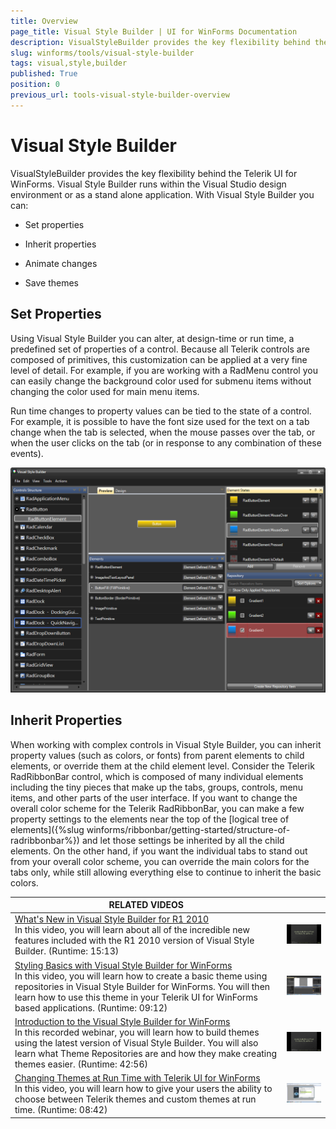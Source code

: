 ```yaml
---
title: Overview
page_title: Visual Style Builder | UI for WinForms Documentation
description: VisualStyleBuilder provides the key flexibility behind the Telerik UI for WinForms.
slug: winforms/tools/visual-style-builder
tags: visual,style,builder
published: True
position: 0
previous_url: tools-visual-style-builder-overview
---
```


# Visual Style Builder


VisualStyleBuilder provides the key flexibility behind the Telerik UI for WinForms. Visual Style Builder runs within the Visual Studio design environment or as a stand alone application. With Visual Style Builder you can:

* Set properties

* Inherit properties

* Animate changes

* Save themes 

## Set Properties

Using Visual Style Builder you can alter, at design-time or run time, a predefined set of properties of a control. Because all Telerik controls are composed of primitives, this customization can be applied at a very fine level of detail. For example, if you are working with a RadMenu control you can easily change the background color used for submenu items without changing the color used for main menu items.

Run time changes to property values can be tied to the state of a control. For example, it is possible to have the font size used for the text on a tab change when the tab is selected, when the mouse passes over the tab, or when the user clicks on the tab (or in response to any combination of these events).

![tools-visual-style-builder-overview](images/tools-visual-style-builder-overview.png)

## Inherit Properties

When working with complex controls in Visual Style Builder, you can inherit property values (such as colors, or fonts) from parent elements to child elements, or override them at the child element level. Consider the Telerik RadRibbonBar control, which is composed of many individual elements including the tiny pieces that make up the tabs, groups, controls, menu items, and other parts of the user interface. If you want to change the overall color scheme for the Telerik RadRibbonBar, you can make a few property settings to the elements near the top of the [logical tree of elements]({%slug winforms/ribbonbar/getting-started/structure-of-radribbonbar%}) and let those settings be inherited by all the child elements. On the other hand, if you want the individual tabs to stand out from your overall color scheme, you can override the main colors for the tabs only, while still allowing everything else to continue to inherit the basic colors.
        


| RELATED VIDEOS |  |
| ------ | ------ |
|[What's New in Visual Style Builder for R1 2010](http://tv.telerik.com/watch/winforms/visualstylebuilder/whats-new-visual-style-builder-q1-2010)<br>In this video, you will learn about all of the incredible new features included with the R1 2010 version of Visual Style Builder. (Runtime: 15:13)|![tools-visual-style-builder-overview 002](images/tools-visual-style-builder-overview002.png)|
|[Styling Basics with Visual Style Builder for WinForms](http://tv.telerik.com/watch/winforms/visualstylebuilder/styling-basics-with-visual-style-builder-winforms)<br>In this video, you will learn how to create a basic theme using repositories in Visual Style Builder for WinForms. You will then learn how to use this theme in your Telerik UI for WinForms based applications. (Runtime: 09:12)|![tools-visual-style-builder-overview 003](images/tools-visual-style-builder-overview003.png)|
|[Introduction to the Visual Style Builder for WinForms](http://tv.telerik.com/watch/winforms/visualstylebuilder/introduction-new-visual-style-builder-winforms)<br>In this recorded webinar, you will learn how to build themes using the latest version of Visual Style Builder. You will also learn what Theme Repositories are and how they make creating themes easier. (Runtime: 42:56)|![tools-visual-style-builder-overview 002](images/tools-visual-style-builder-overview002.png)|
|[Changing Themes at Run Time with Telerik UI for WinForms](http://tv.telerik.com/watch/winforms/visualstylebuilder/changing-themes-at-run-time-with-radcontrols-winforms)<br>In this video, you will learn how to give your users the ability to choose between Telerik themes and custom themes at run time. (Runtime: 08:42)|![tools-visual-style-builder-overview 001](images/tools-visual-style-builder-overview001.png)|
